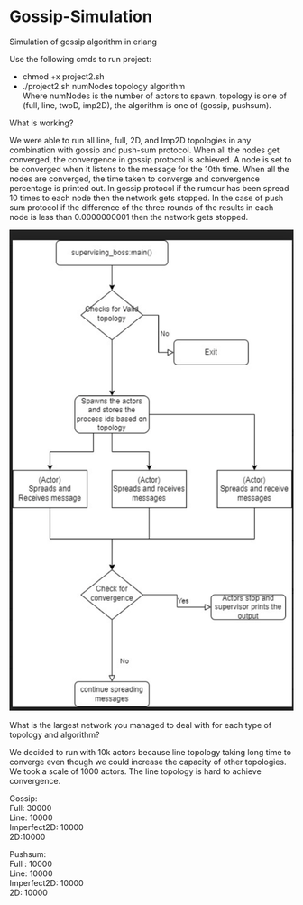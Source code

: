 # Gossip-Simulation
Simulation of gossip algorithm in erlang

Use the following cmds to run project:
* chmod +x project2.sh
* ./project2.sh numNodes topology algorithm\
Where numNodes is the number of actors to spawn, topology is one of (full, line, twoD, imp2D), the algorithm is one of (gossip, pushsum).

What is working?

We were able to run all line, full, 2D, and Imp2D topologies in any combination with gossip and push-sum protocol. When all the nodes get converged, the convergence in gossip protocol is achieved.
A node is set to be converged when it listens to the message for the 10th time. When all the nodes are converged, the time taken to converge and convergence percentage is printed out.
In gossip protocol if the rumour has been spread 10 times to each node then the network gets stopped. 
In the case of push sum protocol if the difference of the three rounds of the results in each node is less than 0.0000000001 then the network gets stopped.


![title](Workflow_Project2.png)

What is the largest network you managed to deal with for each type of topology and algorithm?

We decided to run with 10k actors because line topology taking long time to converge even though we could increase the capacity of other topologies.
We took a scale of 1000 actors.
The line topology is hard to achieve convergence.

Gossip:\
Full: 30000\
Line: 10000\
Imperfect2D: 10000\
2D:10000

Pushsum:\
Full : 10000\
Line: 10000\
Imperfect2D: 10000\
2D: 10000
